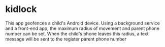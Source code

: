 # kidlock

This app geofences a child's Android device. Using a background service and a front-end app, the maximum radius of movement and parent phone number can be set. When the child's phone leaves this radius, a text message will be sent to the register parent phone number 
